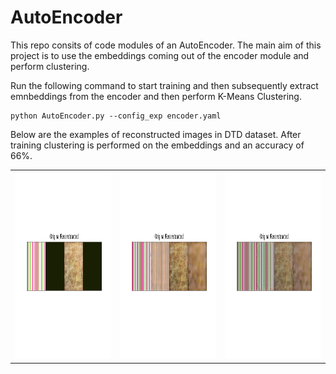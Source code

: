 # AutoEncoder 

This repo consits of code modules of an AutoEncoder. The main aim of this project is to use the embeddings coming out of the encoder module and perform clustering.

Run the following command to start training and then subsequently extract emnbeddings from the encoder and then perform K-Means Clustering.
```shell
python AutoEncoder.py --config_exp encoder.yaml
```

Below are the examples of reconstructed images in DTD dataset. After training clustering is performed on the embeddings and an accuracy of 66%.

<table>
  <tr> 
    <td align="center"><img src="https://github.com/rahultejagorantala/Unsupervised_Cotton_Fiber/blob/main/AutoEncoder/Images/epoch%20-%200.png" width=500 height=300 ></td>
    <td align="center"><img src="https://github.com/rahultejagorantala/Unsupervised_Cotton_Fiber/blob/main/AutoEncoder/Images/epoch%20-%201000.png" width=500 height=300 ></td>
    <td align="center"><img src="https://github.com/rahultejagorantala/Unsupervised_Cotton_Fiber/blob/main/AutoEncoder/Images/epoch%20-%202000.png" width=500 height=300 ></td>
  </tr>
 </table>
 

